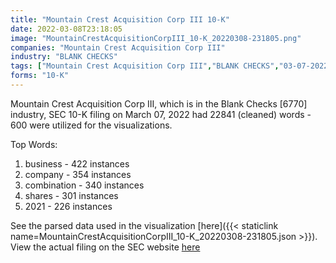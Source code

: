 ```yaml
---
title: "Mountain Crest Acquisition Corp III 10-K"
date: 2022-03-08T23:18:05
image: "MountainCrestAcquisitionCorpIII_10-K_20220308-231805.png"
companies: "Mountain Crest Acquisition Corp III"
industry: "BLANK CHECKS"
tags: ["Mountain Crest Acquisition Corp III","BLANK CHECKS","03-07-2022","10-K"]
forms: "10-K"
---
```

Mountain Crest Acquisition Corp III, which is in the Blank Checks [6770] industry, SEC 10-K filing on March 07, 2022 had 22841 (cleaned) words - 600 were utilized for the visualizations.

Top Words:
1. business - 422 instances
2. company - 354 instances
3. combination - 340 instances
4. shares - 301 instances
5. 2021 - 226 instances


See the parsed data used in the visualization [here]({{< staticlink name=MountainCrestAcquisitionCorpIII_10-K_20220308-231805.json >}}).  
View the actual filing on the SEC website [here](https://www.sec.gov/Archives/edgar/data/1853775/0001410578-22-000271.txt)